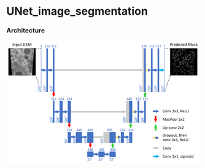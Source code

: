 # UNet_image_segmentation

### Architecture
![Convolutional neural-network CNN-architecture based on UNET-Ronneberger-et-al](Convolutional-neural-network-CNN-architecture-based-on-UNET-Ronneberger-et-al.png)
